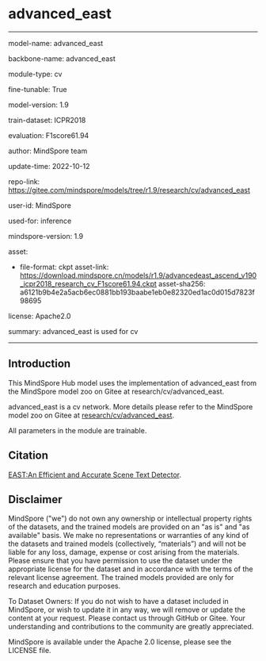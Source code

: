 # advanced_east

---

model-name: advanced_east

backbone-name: advanced_east

module-type: cv

fine-tunable: True

model-version: 1.9

train-dataset: ICPR2018

evaluation: F1score61.94

author: MindSpore team

update-time: 2022-10-12

repo-link: <https://gitee.com/mindspore/models/tree/r1.9/research/cv/advanced_east>

user-id: MindSpore

used-for: inference

mindspore-version: 1.9

asset:

-
    file-format: ckpt
    asset-link: <https://download.mindspore.cn/models/r1.9/advancedeast_ascend_v190_icpr2018_research_cv_F1score61.94.ckpt>
    asset-sha256: a6121b9b4e2a5acb6ec0881bb193baabe1eb0e82320ed1ac0d015d7823f98695

license: Apache2.0

summary: advanced_east is used for cv

---

## Introduction

This MindSpore Hub model uses the implementation of advanced_east from the MindSpore model zoo on Gitee at research/cv/advanced_east.

advanced_east is a cv network. More details please refer to the MindSpore model zoo on Gitee at [research/cv/advanced_east](https://gitee.com/mindspore/models/blob/r1.9/research/cv/advanced_east/README.md).

All parameters in the module are trainable.

## Citation

[EAST:An Efficient and Accurate Scene Text Detector](https://arxiv.org/abs/1704.03155v2).

## Disclaimer

MindSpore ("we") do not own any ownership or intellectual property rights of the datasets, and the trained models are provided on an "as is" and "as available" basis. We make no representations or warranties of any kind of the datasets and trained models (collectively, “materials”) and will not be liable for any loss, damage, expense or cost arising from the materials. Please ensure that you have permission to use the dataset under the appropriate license for the dataset and in accordance with the terms of the relevant license agreement. The trained models provided are only for research and education purposes.

To Dataset Owners: If you do not wish to have a dataset included in MindSpore, or wish to update it in any way, we will remove or update the content at your request. Please contact us through GitHub or Gitee. Your understanding and contributions to the community are greatly appreciated.

MindSpore is available under the Apache 2.0 license, please see the LICENSE file.
